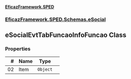 #### [EficazFramework.SPED](EficazFrameworkSPED.md 'EficazFramework SPED')
### [EficazFramework.SPED.Schemas.eSocial](EficazFramework.SPED.Schemas.eSocial.md 'EficazFramework.SPED.Schemas.eSocial')

## eSocialEvtTabFuncaoInfoFuncao Class
### Properties

| # | Name | Type | |
| ---: | :--- | :---: | :--- |
| 02 | Item | `Object` |  |
